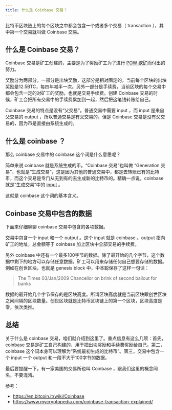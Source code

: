 ```yaml
---
title: 什么是 Coinbase 交易？
---
```


比特币区块链上的每个区块之中都会包含一个或者多个交易（ transaction ），其中第一个交易就叫做 Coinbase 交易。

## 什么是 Coinbase 交易？

Coinbase 交易是矿工创建的，主要是为了奖励矿工为了进行 [POW 挖矿](pow-tech)而付出的努力。

奖励分为两部分。一部分是出块奖励，这部分是相对固定的，当前每个区块的出块奖励是12.5BTC，每四年减半一次。另外一部分是手续费，当前区块的每个交易中都会包含一定的对矿工的奖励，也就是交易手续费。创建 Coinbase 交易的时候，矿工会把所有交易中的手续费累加到一起，然后把这笔钱转账给自己。

Coinbase 交易的特点是没有“父交易”。普通交易中需要 input ，而 input 是来自父交易的 output ，所以普通交易是有父交易的。但是 Coinbase 交易是没有父交易的，因为币是直接由系统生成的。

## 什么是 coinbase ？

那么 coinbase 交易中的 coinbase 这个词是什么意思呢？

简单来说 coinbase 就是系统生成的币。“Coinbase 交易”也叫做 “Generation 交易”，也就是“生成交易”，这是因为其他的普通交易中，都是去转账已有的比特币，而这个交易是专门从无到有的去生成新的比特币的。精确一点说，coinbase 就是“生成交易”中的 [input](utxo) 。

这就是 coinbase 这个词的基本含义。

## Coinbase 交易中包含的数据

下面来仔细聊聊 coinbase 交易中包含的各项数据。

交易中包含一个 input 和一个 output 。这个 input 就是 coinbase 。output 指向矿工的地址，总金额等于 coinbase 加上区块中全部交易的手续费。

另外 coinbase 中还有一个最多100字节的数据。除了最开始的几个字节，这个数据中剩下的地方可以存储任意数据。矿工可以用来存储任何自己想要存储的数据。例如在创世区块，也就是 genesis block 中，中本聪保存了这样一句话：

>The Times 03/Jan/2009 Chancellor on brink of second bailout for banks

数据的最开始几个字节保存的是区块高度。所谓区块高度就是当前区块跟创世区块之间间隔的区块数量。创世区块就是比特币区块链上的第一个区块，区块高度是零，依次类推。

## 总结

关于什么是 coinbase 交易，咱们就介绍到这里了。重点信息有这么几项：首先，coinbase 交易是矿工自己构建的，用于把出块奖励和手续费奖励给自己。第二，coinbase 这个词本身可以理解为“系统最初生成的比特币”。第三，交易中包含一个 input 一个 output 和一段不大于100字节的数据。

最后要提醒一下，有一家美国的交易所也叫 Coinbase ，跟我们这里的概念同名，不要混淆。

参考：

- https://en.bitcoin.it/wiki/Coinbase
- https://www.mycryptopedia.com/coinbase-transaction-explained/
